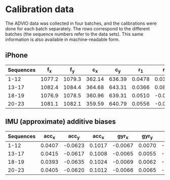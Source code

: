 # Calibration data

The ADVIO data was collected in four batches, and the calibrations were done for each batch separately. The rows correspond to the different batches (the sequence numbers refer to the data sets). This same information is also available in machine-readable form.

## iPhone

| Sequences  |f<sub>x |f<sub>y |c<sub>x |c<sub>y |r<sub>1 |r<sub>2 |k<sub>1 |k<sub>2 |
| ------------- | ------------- | ------------- | ------------- | ------------- | ------------- | ------------- | ------------- | ------------- |
| 1-12 |1077.2| 1079.3|362.14| 636.39|0.0478| 0.0339| -0.0003|-0.0009|
| 13-17|1082.4| 1084.4|364.68| 643.31|0.0366| 0.0803| 0.0007|-0.0002|
| 18-19|1076.9| 1078.5|360.96| 639.31|0.0510| -0.0354| -0.0054|0.0473|
| 20-23|1081.1|1082.1|359.59|640.79|0.0556|-0.0454|0.0009|-0.0018|
  
## IMU (approximate) additive biases

| Sequences  |acc<sub>x |acc<sub>y |acc<sub>x |gyr<sub>x |gyr<sub>y |gyr<sub>z |
| ------------- | ------------- | ------------- | ------------- | ------------- | ------------- | ------------- |
| 1-12 |0.0407| -0.0623|0.1017| -0.0067|0.0070| -0.0065|
| 13-17|0.0415| -0.0617|0.1008| -0.0065|0.0055| -0.0064|
| 18-19|0.0393| -0.0635|0.1024| -0.0069|0.0062| -0.0067|
| 20-23|0.0405| -0.0620|0.1012| -0.0066|0.0065| -0.0063|
